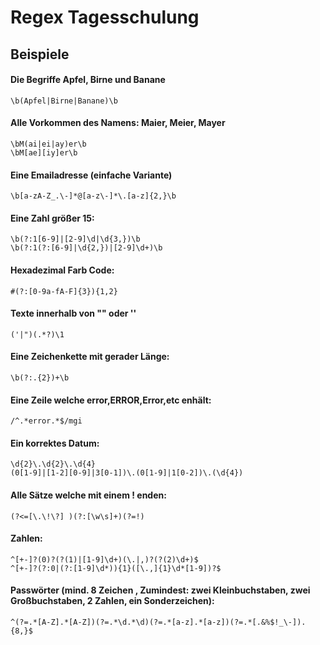 # Regex Tagesschulung

## Beispiele

#### Die Begriffe Apfel, Birne und Banane
    \b(Apfel|Birne|Banane)\b

#### Alle Vorkommen des Namens: Maier, Meier, Mayer
    \bM(ai|ei|ay)er\b
    \bM[ae][iy]er\b

#### Eine Emailadresse (einfache Variante)
    \b[a-zA-Z_.\-]*@[a-z\-]*\.[a-z]{2,}\b

#### Eine Zahl größer 15:
    \b(?:1[6-9]|[2-9]\d|\d{3,})\b
    \b(?:1(?:[6-9]|\d{2,})|[2-9]\d+)\b

#### Hexadezimal Farb Code:
    #(?:[0-9a-fA-F]{3}){1,2}

#### Texte innerhalb von "" oder ''
    ('|")(.*?)\1

#### Eine Zeichenkette mit gerader Länge:
    \b(?:.{2})+\b

#### Eine Zeile welche error,ERROR,Error,etc enhält:
    /^.*error.*$/mgi

#### Ein korrektes Datum:
    \d{2}\.\d{2}\.\d{4}
    (0[1-9]|[1-2][0-9]|3[0-1])\.(0[1-9]|1[0-2])\.(\d{4}) 

#### Alle Sätze welche mit einem ! enden:
    (?<=[\.\!\?] )(?:[\w\s]+)(?=!)

#### Zahlen:
    ^[+-]?(0)?(?(1)|[1-9]\d+)(\.|,)?(?(2)\d+)$
    ^[+-]?(?:0|(?:[1-9]\d*)){1}([\.,]{1}\d*[1-9])?$

#### Passwörter (mind. 8 Zeichen , Zumindest: zwei Kleinbuchstaben, zwei Großbuchstaben, 2 Zahlen, ein Sonderzeichen):
    ^(?=.*[A-Z].*[A-Z])(?=.*\d.*\d)(?=.*[a-z].*[a-z])(?=.*[.&%$!_\-]).{8,}$
